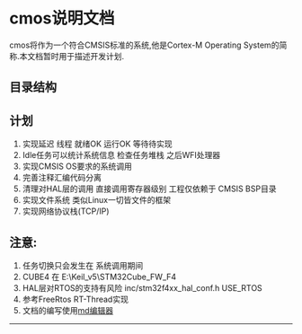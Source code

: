 # cmos说明文档
cmos将作为一个符合CMSIS标准的系统,他是Cortex-M Operating System的简称.本文档暂时用于描述开发计划.

## 目录结构

## 计划
1. 实现延迟 线程 就绪OK 运行OK 等待待实现
2. Idle任务可以统计系统信息 检查任务堆栈 之后WFI处理器
3. 实现CMSIS OS要求的系统调用
4. 完善注释汇编代码分离
5. 清理对HAL层的调用 直接调用寄存器级别 工程仅依赖于 CMSIS BSP目录
6. 实现文件系统 类似Linux一切皆文件的框架
7. 实现网络协议栈(TCP/IP)

## 注意:
1. 任务切换只会发生在 系统调用期间
2. CUBE4 在 E:\Keil\_v5\STM32Cube\_FW\_F4
3. HAL层对RTOS的支持有风险 inc/stm32f4xx\_hal\_conf.h USE\_RTOS
4. 参考FreeRtos RT-Thread实现
5. 文档的编写使用[md编辑器][1]

---------

[1]: http://write.blog.csdn.net/mdeditor

